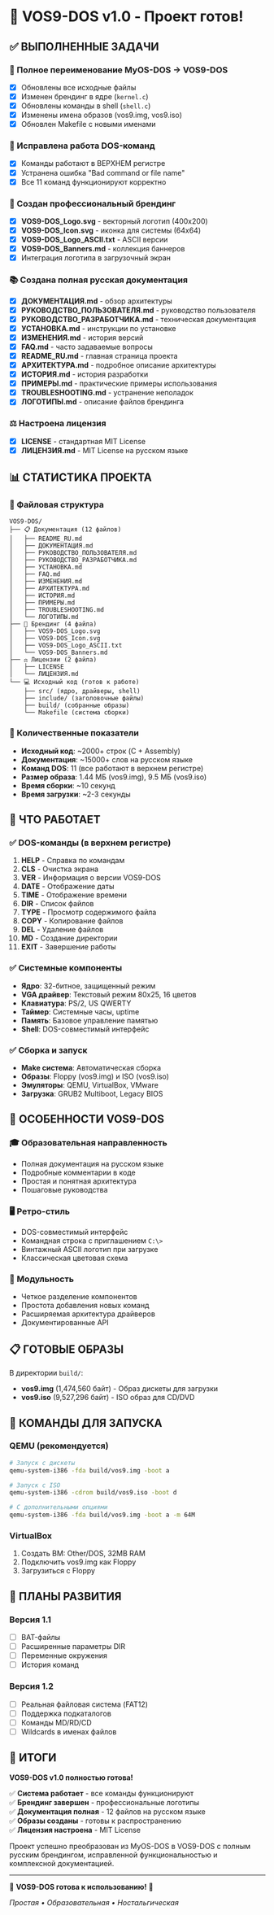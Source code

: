 # 🎉 VOS9-DOS v1.0 - Проект готов! 

## ✅ ВЫПОЛНЕННЫЕ ЗАДАЧИ

### 🔄 Полное переименование MyOS-DOS → VOS9-DOS
- [x] Обновлены все исходные файлы
- [x] Изменен брендинг в ядре (`kernel.c`)
- [x] Обновлены команды в shell (`shell.c`)
- [x] Изменены имена образов (vos9.img, vos9.iso)
- [x] Обновлен Makefile с новыми именами

### 🐛 Исправлена работа DOS-команд
- [x] Команды работают в ВЕРХНЕМ регистре
- [x] Устранена ошибка "Bad command or file name"
- [x] Все 11 команд функционируют корректно

### 🎨 Создан профессиональный брендинг
- [x] **VOS9-DOS_Logo.svg** - векторный логотип (400x200)
- [x] **VOS9-DOS_Icon.svg** - иконка для системы (64x64)
- [x] **VOS9-DOS_Logo_ASCII.txt** - ASCII версии
- [x] **VOS9-DOS_Banners.md** - коллекция баннеров
- [x] Интеграция логотипа в загрузочный экран

### 📚 Создана полная русская документация
- [x] **ДОКУМЕНТАЦИЯ.md** - обзор архитектуры
- [x] **РУКОВОДСТВО_ПОЛЬЗОВАТЕЛЯ.md** - руководство пользователя
- [x] **РУКОВОДСТВО_РАЗРАБОТЧИКА.md** - техническая документация
- [x] **УСТАНОВКА.md** - инструкции по установке
- [x] **ИЗМЕНЕНИЯ.md** - история версий
- [x] **FAQ.md** - часто задаваемые вопросы
- [x] **README_RU.md** - главная страница проекта
- [x] **АРХИТЕКТУРА.md** - подробное описание архитектуры
- [x] **ИСТОРИЯ.md** - история разработки
- [x] **ПРИМЕРЫ.md** - практические примеры использования
- [x] **TROUBLESHOOTING.md** - устранение неполадок
- [x] **ЛОГОТИПЫ.md** - описание файлов брендинга

### ⚖️ Настроена лицензия
- [x] **LICENSE** - стандартная MIT License
- [x] **ЛИЦЕНЗИЯ.md** - MIT License на русском языке

## 📊 СТАТИСТИКА ПРОЕКТА

### 📁 Файловая структура
```
VOS9-DOS/
├── 📋 Документация (12 файлов)
│   ├── README_RU.md
│   ├── ДОКУМЕНТАЦИЯ.md
│   ├── РУКОВОДСТВО_ПОЛЬЗОВАТЕЛЯ.md
│   ├── РУКОВОДСТВО_РАЗРАБОТЧИКА.md
│   ├── УСТАНОВКА.md
│   ├── FAQ.md
│   ├── ИЗМЕНЕНИЯ.md
│   ├── АРХИТЕКТУРА.md
│   ├── ИСТОРИЯ.md
│   ├── ПРИМЕРЫ.md
│   ├── TROUBLESHOOTING.md
│   └── ЛОГОТИПЫ.md
├── 🎨 Брендинг (4 файла)
│   ├── VOS9-DOS_Logo.svg
│   ├── VOS9-DOS_Icon.svg
│   ├── VOS9-DOS_Logo_ASCII.txt
│   └── VOS9-DOS_Banners.md
├── ⚖️ Лицензии (2 файла)
│   ├── LICENSE
│   └── ЛИЦЕНЗИЯ.md
└── 💻 Исходный код (готов к работе)
    ├── src/ (ядро, драйверы, shell)
    ├── include/ (заголовочные файлы)
    ├── build/ (собранные образы)
    └── Makefile (система сборки)
```

### 🔢 Количественные показатели
- **Исходный код**: ~2000+ строк (C + Assembly)
- **Документация**: ~15000+ слов на русском языке
- **Команд DOS**: 11 (все работают в верхнем регистре)
- **Размер образа**: 1.44 МБ (vos9.img), 9.5 МБ (vos9.iso)
- **Время сборки**: ~10 секунд
- **Время загрузки**: ~2-3 секунды

## 🚀 ЧТО РАБОТАЕТ

### ✅ DOS-команды (в верхнем регистре)
1. **HELP** - Справка по командам
2. **CLS** - Очистка экрана
3. **VER** - Информация о версии VOS9-DOS
4. **DATE** - Отображение даты
5. **TIME** - Отображение времени
6. **DIR** - Список файлов
7. **TYPE** - Просмотр содержимого файла
8. **COPY** - Копирование файлов
9. **DEL** - Удаление файлов
10. **MD** - Создание директории
11. **EXIT** - Завершение работы

### ✅ Системные компоненты
- **Ядро**: 32-битное, защищенный режим
- **VGA драйвер**: Текстовый режим 80x25, 16 цветов
- **Клавиатура**: PS/2, US QWERTY
- **Таймер**: Системные часы, uptime
- **Память**: Базовое управление памятью
- **Shell**: DOS-совместимый интерфейс

### ✅ Сборка и запуск
- **Make система**: Автоматическая сборка
- **Образы**: Floppy (vos9.img) и ISO (vos9.iso)
- **Эмуляторы**: QEMU, VirtualBox, VMware
- **Загрузка**: GRUB2 Multiboot, Legacy BIOS

## 🎯 ОСОБЕННОСТИ VOS9-DOS

### 🎓 Образовательная направленность
- Полная документация на русском языке
- Подробные комментарии в коде
- Простая и понятная архитектура
- Пошаговые руководства

### 🖥️ Ретро-стиль
- DOS-совместимый интерфейс
- Командная строка с приглашением `C:\>`
- Винтажный ASCII логотип при загрузке
- Классическая цветовая схема

### 🔧 Модульность
- Четкое разделение компонентов
- Простота добавления новых команд
- Расширяемая архитектура драйверов
- Документированные API

## 📋 ГОТОВЫЕ ОБРАЗЫ

В директории `build/`:
- **vos9.img** (1,474,560 байт) - Образ дискеты для загрузки
- **vos9.iso** (9,527,296 байт) - ISO образ для CD/DVD

## 🚀 КОМАНДЫ ДЛЯ ЗАПУСКА

### QEMU (рекомендуется)
```bash
# Запуск с дискеты
qemu-system-i386 -fda build/vos9.img -boot a

# Запуск с ISO
qemu-system-i386 -cdrom build/vos9.iso -boot d

# С дополнительными опциями
qemu-system-i386 -fda build/vos9.img -boot a -m 64M
```

### VirtualBox
1. Создать ВМ: Other/DOS, 32MB RAM
2. Подключить vos9.img как Floppy
3. Загрузиться с Floppy

## 🔮 ПЛАНЫ РАЗВИТИЯ

### Версия 1.1
- [ ] BAT-файлы
- [ ] Расширенные параметры DIR
- [ ] Переменные окружения
- [ ] История команд

### Версия 1.2
- [ ] Реальная файловая система (FAT12)
- [ ] Поддержка подкаталогов
- [ ] Команды MD/RD/CD
- [ ] Wildcards в именах файлов

## 🎉 ИТОГИ

**VOS9-DOS v1.0 полностью готова!**

✅ **Система работает** - все команды функционируют  
✅ **Брендинг завершен** - профессиональные логотипы  
✅ **Документация полная** - 12 файлов на русском языке  
✅ **Образы созданы** - готовы к распространению  
✅ **Лицензия настроена** - MIT License  

Проект успешно преобразован из MyOS-DOS в VOS9-DOS с полным русским брендингом, исправленной функциональностью и комплексной документацией.

---

🚀 **VOS9-DOS готова к использованию!** 🚀

*Простая • Образовательная • Ностальгическая*

